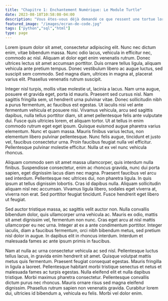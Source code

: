 ```yaml
---
title: "Chapitre 1: Enchantement Numérique: Le Module Turtle"
date: 2023-08-18T10:58:08-04:00
description: "Vous êtes-vous déjà demandé ce que ressent une tortue lorsqu'elle trace son chemin sur le sable? Le module Turtle en Python vous permet d'explorer cette expérience en donnant vie à une tortue numérique. Imaginez que vous la guidez avec des mots, lui demandant d'avancer, de tourner et de créer des dessins fascinants. Découvrez comment importer ce module, créer votre propre tortue virtuelle et la laisser parcourir des chemins enchantés sur votre écran."
featured_image: "/images/ecran-de-code.jpg"
tags: ["python","sql","html"]
type: page
---
```


Lorem ipsum dolor sit amet, consectetur adipiscing elit. Nunc nec dictum enim, vitae bibendum massa. Nunc odio lacus, vehicula in efficitur nec, commodo ac nisl. Aliquam at dolor eget enim venenatis rutrum. Donec ultrices lectus sit amet accumsan porttitor. Duis ornare tellus ligula, aliquam vehicula ante pretium tempus. Donec vestibulum libero ac augue luctus, sed suscipit sem commodo. Sed magna diam, ultrices in magna at, placerat varius elit. Phasellus venenatis rutrum suscipit.

Integer nisl turpis, mollis vitae molestie ut, lacinia a lacus. Nam urna augue, posuere et gravida eget, porta id mauris. Praesent sed cursus nisl. Nam sagittis fringilla sem, ut hendrerit urna pulvinar vitae. Donec sollicitudin nibh a purus fermentum, ac faucibus est egestas. Ut iaculis nisi vel ante fermentum vehicula et posuere nisi. Vivamus vehicula, arcu sed sagittis dapibus, nulla tellus porttitor diam, sit amet pellentesque felis ante vulputate dui. Fusce quis ultricies lorem, et aliquam tortor. Ut at tellus in enim commodo rutrum eget eget ipsum. Quisque euismod augue pharetra varius elementum. Nunc et quam massa. Mauris finibus varius lectus, non elementum libero pulvinar pellentesque. Nunc felis augue, tincidunt et justo vel, faucibus consectetur urna. Proin faucibus feugiat nulla vel efficitur. Pellentesque pulvinar molestie efficitur. Nulla ut ex vel nunc vehicula rhoncus.

Aliquam commodo sem sit amet massa ullamcorper, quis interdum nulla finibus. Suspendisse consectetur, enim ac rhoncus gravida, nunc dui porta sapien, eget dignissim lacus diam nec magna. Praesent faucibus vel arcu sed interdum. Pellentesque nec ultrices dui, non pharetra ligula. In quis ipsum at tellus dignissim lobortis. Cras id dapibus nulla. Aliquam sollicitudin aliquam nisl nec accumsan. Vivamus ligula libero, sodales eget viverra at, viverra non erat. Sed porttitor feugiat tincidunt. Fusce hendrerit eget libero ut feugiat.

Sed auctor tristique massa, ac sagittis velit auctor non. Nulla convallis bibendum dolor, quis ullamcorper urna vehicula ac. Mauris ex odio, mattis sit amet dignissim vel, fermentum non nunc. Cras eget arcu at nisl mattis ullamcorper eu nec urna. Integer at ex a ante condimentum porttitor. Integer iaculis, diam a faucibus fermentum, orci nibh bibendum metus, sed pretium nisl dolor in augue. In dapibus elit in rhoncus interdum. Interdum et malesuada fames ac ante ipsum primis in faucibus.

Nam at nulla ac urna consectetur vehicula ac sed nisl. Pellentesque luctus tellus lacus, in gravida enim hendrerit sit amet. Quisque volutpat mattis metus quis fermentum. Praesent feugiat consequat egestas. Mauris fringilla in ligula a laoreet. Pellentesque habitant morbi tristique senectus et netus et malesuada fames ac turpis egestas. Nulla eleifend elit et nulla dapibus tristique. Morbi maximus pharetra consectetur. Pellentesque convallis dictum purus nec rhoncus. Mauris ornare risus sed magna eleifend dignissim. Phasellus rutrum sapien non venenatis gravida. Curabitur lorem dui, ultricies id bibendum a, vehicula eu felis. Morbi vel dolor enim.